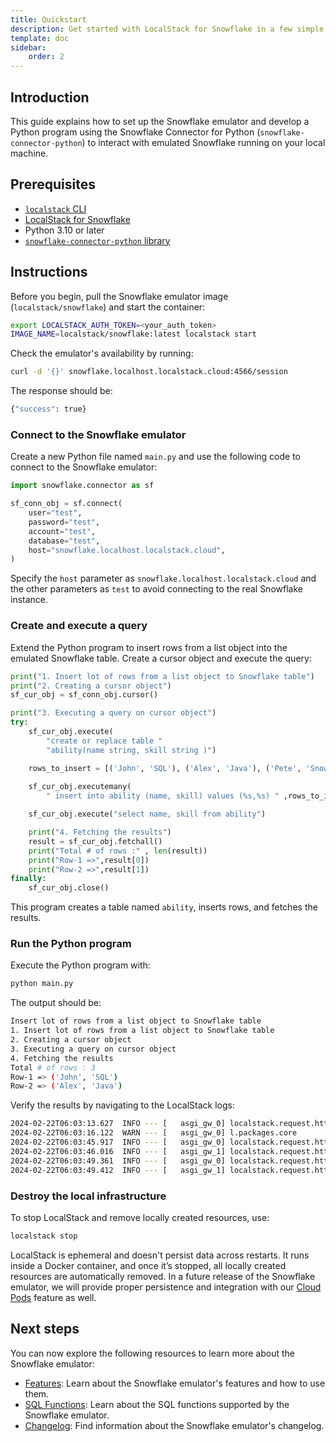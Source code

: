 ```yaml
---
title: Quickstart
description: Get started with LocalStack for Snowflake in a few simple steps
template: doc
sidebar:
    order: 2
---
```


## Introduction

This guide explains how to set up the Snowflake emulator and develop a Python program using the Snowflake Connector for Python (`snowflake-connector-python`) to interact with emulated Snowflake running on your local machine.

## Prerequisites

- [`localstack` CLI](https://docs.localstack.cloud/getting-started/installation/#localstack-cli)
- [LocalStack for Snowflake](/snowflake/getting-started/)
- Python 3.10 or later 
- [`snowflake-connector-python` library](https://docs.snowflake.com/en/developer-guide/python-connector/python-connector-install)

## Instructions

Before you begin, pull the Snowflake emulator image (`localstack/snowflake`) and start the container:

```bash
export LOCALSTACK_AUTH_TOKEN=<your_auth_token>
IMAGE_NAME=localstack/snowflake:latest localstack start
```

Check the emulator's availability by running:

```bash
curl -d '{}' snowflake.localhost.localstack.cloud:4566/session
```

The response should be:

```bash
{"success": true}
```

### Connect to the Snowflake emulator

Create a new Python file named `main.py` and use the following code to connect to the Snowflake emulator:

```python showLineNumbers
import snowflake.connector as sf

sf_conn_obj = sf.connect(
    user="test",
    password="test",
    account="test",
    database="test",
    host="snowflake.localhost.localstack.cloud",
)
```

Specify the `host` parameter as `snowflake.localhost.localstack.cloud` and the other parameters as `test` to avoid connecting to the real Snowflake instance.

### Create and execute a query

Extend the Python program to insert rows from a list object into the emulated Snowflake table. Create a cursor object and execute the query:

```python showLineNumbers
print("1. Insert lot of rows from a list object to Snowflake table")
print("2. Creating a cursor object")
sf_cur_obj = sf_conn_obj.cursor()

print("3. Executing a query on cursor object")
try:
    sf_cur_obj.execute(
        "create or replace table "
        "ability(name string, skill string )")

    rows_to_insert = [('John', 'SQL'), ('Alex', 'Java'), ('Pete', 'Snowflake')]
    
    sf_cur_obj.executemany(
        " insert into ability (name, skill) values (%s,%s) " ,rows_to_insert)

    sf_cur_obj.execute("select name, skill from ability")

    print("4. Fetching the results")
    result = sf_cur_obj.fetchall()
    print("Total # of rows :" , len(result))
    print("Row-1 =>",result[0])
    print("Row-2 =>",result[1])
finally:
    sf_cur_obj.close()
```

This program creates a table named `ability`, inserts rows, and fetches the results.

### Run the Python program

Execute the Python program with:

```bash
python main.py
```

The output should be:

```bash
Insert lot of rows from a list object to Snowflake table
1. Insert lot of rows from a list object to Snowflake table
2. Creating a cursor object
3. Executing a query on cursor object
4. Fetching the results
Total # of rows : 3
Row-1 => ('John', 'SQL')
Row-2 => ('Alex', 'Java')
```

Verify the results by navigating to the LocalStack logs:

```bash
2024-02-22T06:03:13.627  INFO --- [   asgi_gw_0] localstack.request.http    : POST /session/v1/login-request => 200
2024-02-22T06:03:16.122  WARN --- [   asgi_gw_0] l.packages.core            : postgresql will be installed as an OS package, even though install target is _not_ set to be static.
2024-02-22T06:03:45.917  INFO --- [   asgi_gw_0] localstack.request.http    : POST /queries/v1/query-request => 200
2024-02-22T06:03:46.016  INFO --- [   asgi_gw_1] localstack.request.http    : POST /queries/v1/query-request => 200
2024-02-22T06:03:49.361  INFO --- [   asgi_gw_0] localstack.request.http    : POST /queries/v1/query-request => 200
2024-02-22T06:03:49.412  INFO --- [   asgi_gw_1] localstack.request.http    : POST /session => 200
```

### Destroy the local infrastructure

To stop LocalStack and remove locally created resources, use:

```bash
localstack stop
```

LocalStack is ephemeral and doesn't persist data across restarts. It runs inside a Docker container, and once it’s stopped, all locally created resources are automatically removed. In a future release of the Snowflake emulator, we will provide proper persistence and integration with our [Cloud Pods](https://docs.localstack.cloud/aws/capabilities/state-management/cloud-pods) feature as well.

## Next steps

You can now explore the following resources to learn more about the Snowflake emulator:

- [Features](/snowflake/features/): Learn about the Snowflake emulator's features and how to use them.
- [SQL Functions](/snowflake/sql-functions): Learn about the SQL functions supported by the Snowflake emulator.
- [Changelog](/snowflake/changelog): Find information about the Snowflake emulator's changelog.
